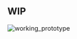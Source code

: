 ## WIP
![working_prototype](https://github.com/user-attachments/assets/60008c99-5f6c-4b12-a032-edd81cb74c51)
